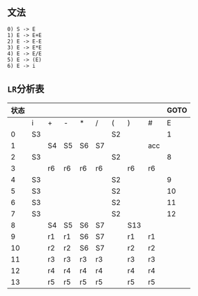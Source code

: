 ## 文法

```code
0) S -> E	
1) E -> E+E
2) E -> E-E
3) E -> E*E
4) E -> E/E
5) E -> (E)
6) E -> i
```

## `LR`分析表

| 状态 |      |      |      |      |      |      |      |      | GOTO |
| ---- | ---- | ---- | ---- | ---- | ---- | ---- | ---- | ---- | ---- |
|      | i    | +    | -    | *    | /    | (    | )    | #    | E    |
| 0    | S3   |      |      |      |      | S2   |      |      | 1    |
| 1    |      | S4   | S5   | S6   | S7   |      |      | acc  |      |
| 2    | S3   |      |      |      |      | S2   |      |      | 8    |
| 3    |      | r6   | r6   | r6   | r6   |      | r6   | r6   |      |
| 4    | S3   |      |      |      |      | S2   |      |      | 9    |
| 5    | S3   |      |      |      |      | S2   |      |      | 10   |
| 6    | S3   |      |      |      |      | S2   |      |      | 11   |
| 7    | S3   |      |      |      |      | S2   |      |      | 12   |
| 8    |      | S4   | S5   | S6   | S7   |      | S13  |      |      |
| 9    |      | r1   | r1   | S6   | S7   |      | r1   | r1   |      |
| 10   |      | r2   | r2   | S6   | S7   |      | r2   | r2   |      |
| 11   |      | r3   | r3   | r3   | r3   |      | r3   | r3   |      |
| 12   |      | r4   | r4   | r4   | r4   |      | r4   | r4   |      |
| 13   |      | r5   | r5   | r5   | r5   |      | r5   | r5   |      |